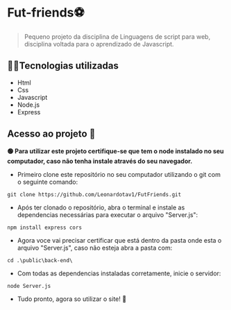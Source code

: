 # Fut-friends⚽

> Pequeno projeto da disciplina de Linguagens de script para web, disciplina voltada para o aprendizado de Javascript.

## 🧑‍💻Tecnologias utilizadas

- Html
- Css
- Javascript
- Node.js 
- Express

## Acesso ao projeto 📍
**🟢 Para utilizar este projeto certifique-se que tem o node instalado no seu computador, caso não tenha instale através do seu navegador.**
- Primeiro clone este repositório no seu computador utilizando o git com o seguinte comando:
```
git clone https://github.com/Leonardotav1/FutFriends.git
```
- Após ter clonado o repositório, abra o terminal e instale as dependencias necessárias para executar o arquivo "Server.js":
```
npm install express cors
```
- Agora voce vai precisar certificar que está dentro da pasta onde esta o arquivo "Server.js", caso não esteja abra a pasta com:
```
cd .\public\back-end\
```
- Com todas as dependencias instaladas corretamente, inicie o servidor:
```
node Server.js
```
- Tudo pronto, agora so utilizar o site! 🚀